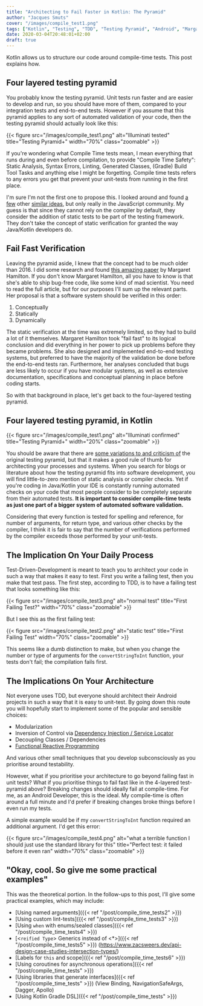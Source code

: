 ```yaml
---
title: "Architecting to Fail Faster in Kotlin: The Pyramid"
author: "Jacques Smuts"
cover: "/images/compile_test1.png"
tags: ["Kotlin", "Testing", "TDD", "Testing Pyramid", "Android", "Margaret Hamilton", "Architecture"]
date: 2020-03-04T20:48:01+02:00
draft: true
---
```


Kotlin allows us to structure our code around compile-time tests. This post explains how.


<!--more-->

## Four layered testing pyramid

You probably know the testing pyramid. Unit tests run faster and are easier to develop and run, so you should have more of them, compared to your integration tests and end-to-end tests. However if you assume that this pyramid applies to any sort of automated validation of your code, then the testing pyramid should actually look like this:

{{< figure src="/images/compile_test1.png" alt="Illuminati tested" title="Testing Pyramid+" width="70%"  class="zoomable" >}}

If you're wondering what Compile Time tests mean, I mean everything that runs during and even before compilation, to provide "Compile Time Safety": Static Analysis, Syntax Errors, Linting, Generated Classes, (Gradle) Build Tool Tasks and anything else I might be forgetting. Compile time tests refers to any errors you get that prevent your unit-tests from running in the first place.

I'm sure I'm not the first one to propose this. I looked around and found [a few](https://twitter.com/aarondjents/status/805913874704674816) other [similar ideas](https://twitter.com/mrjedmao/status/1085750574996312064), but only really in the JavaScript community. My guess is that since they cannot rely on the compiler by default, they consider the addition of static tests to be part of the testing framework. They don't take the concept of static verification for granted the way Java/Kotlin developers do.

## Fail Fast Verification

Leaving the pyramid aside, I knew that the concept had to be much older than 2016. I did some research and found [this amazing paper](https://www.sciencedirect.com/science/article/pii/0164121279900049?via%3Dihub) by Margaret Hamilton. If you don't know Margaret Hamilton, all you have to know is that she's able to ship bug-free code, like some kind of mad scientist. You need to read the full article, but for our purposes I'll sum up the relevant parts. Her proposal is that a software system should be verified in this order:
1. Conceptually
2. Statically
3. Dynamically

The static verification at the time was extremely limited, so they had to build a lot of it themselves. Margaret Hamilton took "fail fast" to its logical conclusion and did everything in her power to pick up problems before they became problems. She also designed and implemented end-to-end testing systems, but preferred to have the majority of the validation be done before the end-to-end tests ran. Furthermore, her analyses concluded that bugs are less likely to occur if you have modular systems, as well as extensive documentation, specifications and conceptual planning in place before coding starts.

So with that background in place, let's get back to the four-layered testing pyramid.

## Four layered testing pyramid, in Kotlin

{{< figure src="/images/compile_test1.png" alt="Illuminati confirmed" title="Testing Pyramid+" width="20%"  class="zoomable" >}}

You should be aware that there are [some variations to and criticism of](https://martinfowler.com/articles/practical-test-pyramid.html) the original testing pyramid, but that it makes a good rule of thumb for architecting your processes and systems. When you search for blogs or literature about how the testing pyramid fits into software development, you will find little-to-zero mention of static analysis or compiler checks. Yet if you're coding in Java/Kotlin your IDE is constantly running automated checks on your code that most people consider to be completely separate from their automated tests. **It is important to consider compile-time tests as just one part of a bigger system of automated software validation.**

Considering that every function is tested for spelling and reference, for number of arguments, for return type, and various other checks by the compiler, I think it is fair to say that the number of verifications performed by the compiler exceeds those performed by your unit-tests.

## The Implication On Your Daily Process

Test-Driven-Development is meant to teach you to architect your code in such a way that makes it easy to test. First you write a failing test, then you make that test pass. The first step, according to TDD, is to have a failing test that looks something like this:

{{< figure src="/images/compile_test3.png" alt="normal test" title="First Failing Test?" width="70%"  class="zoomable" >}}


But I see this as the first failing test:

{{< figure src="/images/compile_test2.png" alt="static test" title="First Failing Test" width="70%"  class="zoomable" >}}

This seems like a dumb distinction to make, but when you change the number or type of arguments for the `convertStringToInt` function, your tests don't fail; the compilation fails first.


## The Implications On Your Architecture

Not everyone uses TDD, but everyone should architect their Android projects in such a way that it is easy to unit-test. By going down this route you will hopefully start to implement some of the popular and sensible choices:
 - Modularization
 - Inversion of Control via [Dependency Injection / Service Locator](https://www.martinfowler.com/articles/injection.html)
 - Decoupling Classes / Dependencies
 - [Functional Reactive Programming](https://old.reddit.com/r/androiddev/comments/9ifv54/are_kotlin_coroutines_really_going_to_replace/)

 And various other small techniques that you develop subconsciously as you prioritise around testability.

 However, what if you prioritise your architecture to go beyond failing fast in unit tests? What if you prioritise things to fail fast like in the 4-layered test-pyramid above? Breaking changes should ideally fail at compile-time. For me, as an Android Developer, this is the ideal. My compile-time is often around a full minute and I'd prefer if breaking changes broke things before I even run my tests.

A simple example would be if my `convertStringToInt` function required an additional argument. I'd get this error:

{{< figure src="/images/compile_test4.png" alt="what a terrible function I should just use the standard library for this" title="Perfect test: it failed before it even ran" width="70%"  class="zoomable" >}}


## "Okay, cool. So give me some practical examples"

This was the theoretical portion. In the follow-ups to this post, I'll give some practical examples, which may include:

- [Using named arguments]({{< ref "/post/compile_time_tests2" >}})
- [Using custom lint-tests]({{< ref "/post/compile_time_tests3" >}})
- [Using `when` with enums/sealed classes]({{< ref "/post/compile_time_tests4" >}})
- [\<`reified Type`\> Generics instead of <\*>]({{< ref "/post/compile_time_tests5" >}}) (https://www.zacsweers.dev/api-design-case-studies-intersection-types/)
- [Labels for `this` and scope]({{< ref "/post/compile_time_tests6" >}})
- [Using coroutines for asynchronous operations]({{< ref "/post/compile_time_tests" >}})
- [Using libraries that generate interfaces]({{< ref "/post/compile_time_tests" >}}) (View Binding, NavigationSafeArgs, Dagger, Apollo)
- [Using Kotlin Gradle DSL]({{< ref "/post/compile_time_tests" >}})
